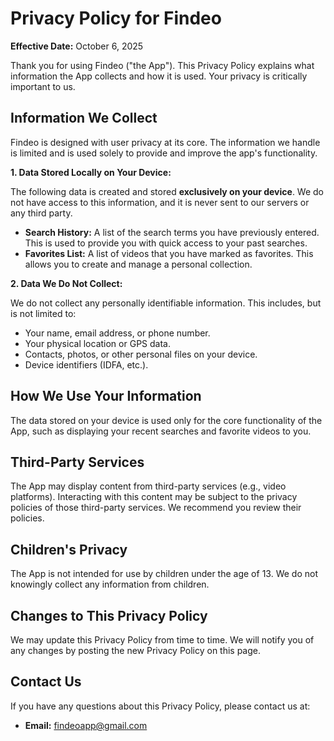 # Privacy Policy for Findeo

**Effective Date:** October 6, 2025

Thank you for using Findeo ("the App"). This Privacy Policy explains what information the App collects and how it is used. Your privacy is critically important to us.

## Information We Collect

Findeo is designed with user privacy at its core. The information we handle is limited and is used solely to provide and improve the app's functionality.

**1. Data Stored Locally on Your Device:**

The following data is created and stored **exclusively on your device**. We do not have access to this information, and it is never sent to our servers or any third party.

- **Search History:** A list of the search terms you have previously entered. This is used to provide you with quick access to your past searches.  
- **Favorites List:** A list of videos that you have marked as favorites. This allows you to create and manage a personal collection.

**2. Data We Do Not Collect:**

We do not collect any personally identifiable information. This includes, but is not limited to:

- Your name, email address, or phone number.  
- Your physical location or GPS data.  
- Contacts, photos, or other personal files on your device.  
- Device identifiers (IDFA, etc.).

## How We Use Your Information

The data stored on your device is used only for the core functionality of the App, such as displaying your recent searches and favorite videos to you.

## Third-Party Services

The App may display content from third-party services (e.g., video platforms). Interacting with this content may be subject to the privacy policies of those third-party services. We recommend you review their policies.

## Children's Privacy

The App is not intended for use by children under the age of 13. We do not knowingly collect any information from children.

## Changes to This Privacy Policy

We may update this Privacy Policy from time to time. We will notify you of any changes by posting the new Privacy Policy on this page.

## Contact Us

If you have any questions about this Privacy Policy, please contact us at:

- **Email:** findeoapp@gmail.com
